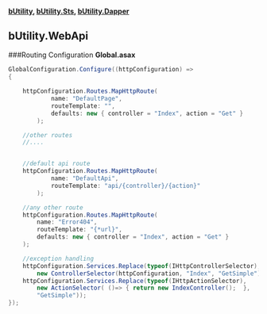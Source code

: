 #### [bUtility](../README.md), [bUtility.Sts](butility.sts.md), [bUtility.Dapper](butility.dapper.md)

## bUtility.WebApi

###Routing Configuration
**Global.asax** 
```c#
GlobalConfiguration.Configure((httpConfiguration) =>
{

    httpConfiguration.Routes.MapHttpRoute(
            name: "DefaultPage",
            routeTemplate: "",
            defaults: new { controller = "Index", action = "Get" }
        );

    //other routes
    //....


    //default api route
    httpConfiguration.Routes.MapHttpRoute(
            name: "DefaultApi",
            routeTemplate: "api/{controller}/{action}"
        );

    //any other route
    httpConfiguration.Routes.MapHttpRoute(
        name: "Error404",
        routeTemplate: "{*url}",
        defaults: new { controller = "Index", action = "Get" }
    );

    //exception handling
    httpConfiguration.Services.Replace(typeof(IHttpControllerSelector), 
        new ControllerSelector(httpConfiguration, "Index", "GetSimple"));
    httpConfiguration.Services.Replace(typeof(IHttpActionSelector), 
        new ActionSelector( ()=> { return new IndexController();  }, 
        "GetSimple"));
});

```

